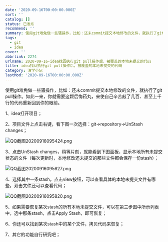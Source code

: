 ```yaml
---
date: '2020-09-16T00:00:00.000Z'
sort: ''
catalog: []
status: 已发布
recommend: ''
summary: 使用git难免做一些骚操作，比如：还未commit提交本地修改的文件，就执行了git pull操作。如此一来，你就需要这颗后悔药丸，来使自己辛苦敲了几百、甚至上千行的代码重新回到你的眼前。
tags:
  - git
  - idea
cover: ''
abbrlink: 2274
urlname: 2020-09-16-idea找回执行git pull操作后，被覆盖的本地未提交的代码
title: idea找回执行git pull操作后，被覆盖的本地未提交的代码
category: 清学小记
lastMod: '2020-09-16T00:00:00.000Z'
---
```


使用git难免做一些骚操作，比如：还未commit提交本地修改的文件，就执行了git pull操作。如此一来，你就需要这颗后悔药丸，来使自己辛苦敲了几百、甚至上千行的代码重新回到你的眼前。


1、idea打开项目；


2、项目文件上点击右键，看下图一次选择：git→repository→UnStash changes；


![QQ截图20200916095424.png](http://image.bmqy.net/wp-content/uploads/2020/09/QQ截图20200916095424.png)


3、点击UnStash changes，稍等片刻，就能看到下图面板，显示本地所有未提交状态的文件（每次更新时，本地修改还未提交的那些文件都会保存一份stash）；


![QQ截图20200916095627.png](http://image.bmqy.net/wp-content/uploads/2020/09/QQ截图20200916095627.png)


4、选择其中一条stash，点击view按钮，可以查看具体的本地未提交文件有哪些，双击文件还可以查看代码；


![QQ截图20200916095820.png](http://image.bmqy.net/wp-content/uploads/2020/09/QQ截图20200916095820.png)


5、如果需要恢复某次stash的所有本地未提交文件，可以在第三步图中所示列表中，选中那条stash，点击Apply Stash，即可恢复；


6、你还可以找到某次stash中的某个文件，拷贝代码来恢复；


7、其它的功能自行研究吧；

